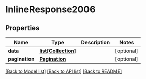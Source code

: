 # InlineResponse2006

## Properties
Name | Type | Description | Notes
------------ | ------------- | ------------- | -------------
**data** | [**list[Collection]**](Collection.md) |  | [optional] 
**pagination** | [**Pagination**](Pagination.md) |  | [optional] 

[[Back to Model list]](../README.md#documentation-for-models) [[Back to API list]](../README.md#documentation-for-api-endpoints) [[Back to README]](../README.md)

